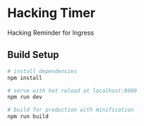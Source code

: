 # Hacking Timer

Hacking Reminder for Ingress

## Build Setup

``` bash
# install dependencies
npm install

# serve with hot reload at localhost:8080
npm run dev

# build for production with minification
npm run build
```
